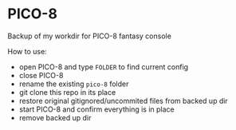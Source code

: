 # PICO-8

Backup of my workdir for PICO-8 fantasy console

How to use:
- open PICO-8 and type `FOLDER` to find current config
- close PICO-8
- rename the existing `pico-8` folder
- git clone this repo in its place
- restore original gitignored/uncommited files from backed up dir
- start PICO-8 and confirm everything is in place
- remove backed up dir
